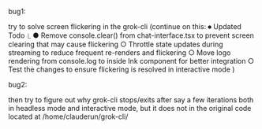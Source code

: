 bug1:

try to solve screen flickering in the grok-cli (continue on this: 
  ⏺ Updated Todo
    ⎿ ● Remove console.clear() from chat-interface.tsx to prevent screen clearing that may cause flickering
      ○ Throttle state updates during streaming to reduce frequent re-renders and flickering
      ○ Move logo rendering from console.log to inside Ink component for better integration
      ○ Test the changes to ensure flickering is resolved in interactive mode
)

bug2:

then try to figure out why grok-cli stops/exits after say a few iterations both in headless mode and interactive mode, but it does not in the original code located at /home/clauderun/grok-cli/
